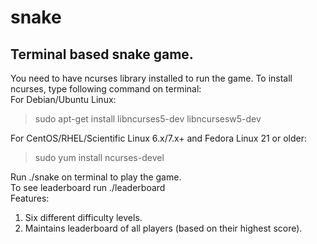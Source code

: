 # snake
## Terminal based snake game.
You need to have ncurses library installed to run the game. To install ncurses, type following command on terminal:\
For Debian/Ubuntu Linux:  
> sudo apt-get install libncurses5-dev libncursesw5-dev  

For CentOS/RHEL/Scientific Linux 6.x/7.x+ and Fedora Linux 21 or older:  
> sudo yum install ncurses-devel  

Run ./snake on terminal to play the game.  
To see leaderboard run ./leaderboard  
Features:  
1. Six different difficulty levels.
2. Maintains leaderboard of all players (based on their highest score).
